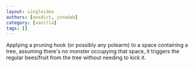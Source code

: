 ```yaml
---
layout: singleidea
authors: [aosdict, jonadab]
category: [vanilla]
tags: []
---
```

Applying a pruning hook (or possibly any polearm) to a space containing a tree, assuming there's no monster occupying that space, it triggers the regular bees/fruit from the tree without needing to kick it.
